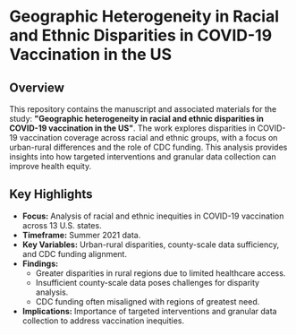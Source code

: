 # Geographic Heterogeneity in Racial and Ethnic Disparities in COVID-19 Vaccination in the US

## Overview

This repository contains the manuscript and associated materials for the study: **"Geographic heterogeneity in racial and ethnic disparities in COVID-19 vaccination in the US"**. The work explores disparities in COVID-19 vaccination coverage across racial and ethnic groups, with a focus on urban-rural differences and the role of CDC funding. This analysis provides insights into how targeted interventions and granular data collection can improve health equity.

## Key Highlights

- **Focus:** Analysis of racial and ethnic inequities in COVID-19 vaccination across 13 U.S. states.
- **Timeframe:** Summer 2021 data.
- **Key Variables:** Urban-rural disparities, county-scale data sufficiency, and CDC funding alignment.
- **Findings:** 
  - Greater disparities in rural regions due to limited healthcare access.
  - Insufficient county-scale data poses challenges for disparity analysis.
  - CDC funding often misaligned with regions of greatest need.
- **Implications:** Importance of targeted interventions and granular data collection to address vaccination inequities.
